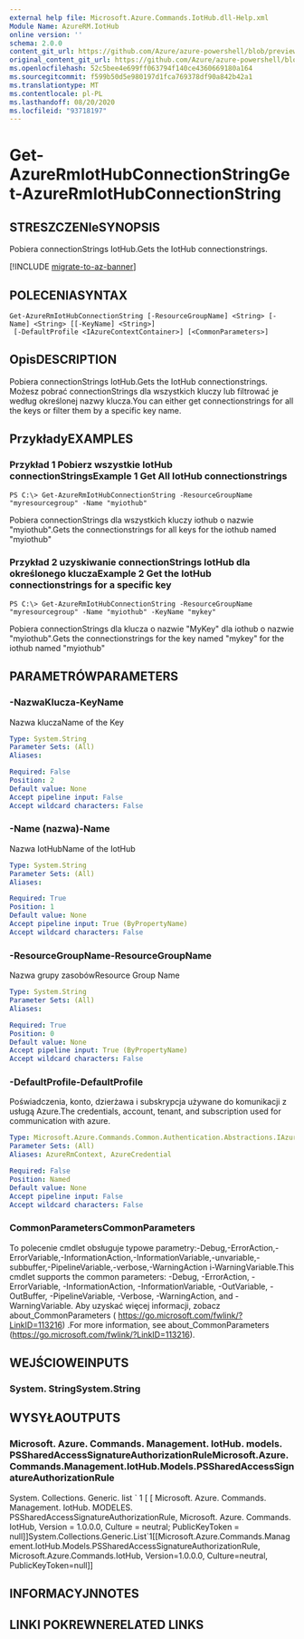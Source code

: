 ```yaml
---
external help file: Microsoft.Azure.Commands.IotHub.dll-Help.xml
Module Name: AzureRM.IotHub
online version: ''
schema: 2.0.0
content_git_url: https://github.com/Azure/azure-powershell/blob/preview/src/ResourceManager/IotHub/Commands.IotHub/help/Get-AzureRmIotHubConnectionString.md
original_content_git_url: https://github.com/Azure/azure-powershell/blob/preview/src/ResourceManager/IotHub/Commands.IotHub/help/Get-AzureRmIotHubConnectionString.md
ms.openlocfilehash: 52c5bee4e699ff063794f140ce4360669180a164
ms.sourcegitcommit: f599b50d5e980197d1fca769378df90a842b42a1
ms.translationtype: MT
ms.contentlocale: pl-PL
ms.lasthandoff: 08/20/2020
ms.locfileid: "93718197"
---
```

# <span data-ttu-id="62ba7-101">Get-AzureRmIotHubConnectionString</span><span class="sxs-lookup"><span data-stu-id="62ba7-101">Get-AzureRmIotHubConnectionString</span></span>

## <span data-ttu-id="62ba7-102">STRESZCZENIe</span><span class="sxs-lookup"><span data-stu-id="62ba7-102">SYNOPSIS</span></span>
<span data-ttu-id="62ba7-103">Pobiera connectionStrings IotHub.</span><span class="sxs-lookup"><span data-stu-id="62ba7-103">Gets the IotHub connectionstrings.</span></span>

[!INCLUDE [migrate-to-az-banner](../../includes/migrate-to-az-banner.md)]

## <span data-ttu-id="62ba7-104">POLECENIA</span><span class="sxs-lookup"><span data-stu-id="62ba7-104">SYNTAX</span></span>

```
Get-AzureRmIotHubConnectionString [-ResourceGroupName] <String> [-Name] <String> [[-KeyName] <String>]
 [-DefaultProfile <IAzureContextContainer>] [<CommonParameters>]
```

## <span data-ttu-id="62ba7-105">Opis</span><span class="sxs-lookup"><span data-stu-id="62ba7-105">DESCRIPTION</span></span>
<span data-ttu-id="62ba7-106">Pobiera connectionStrings IotHub.</span><span class="sxs-lookup"><span data-stu-id="62ba7-106">Gets the IotHub connectionstrings.</span></span>
<span data-ttu-id="62ba7-107">Możesz pobrać connectionStrings dla wszystkich kluczy lub filtrować je według określonej nazwy klucza.</span><span class="sxs-lookup"><span data-stu-id="62ba7-107">You can either get connectionstrings for all the keys or filter them by a specific key name.</span></span>

## <span data-ttu-id="62ba7-108">Przykłady</span><span class="sxs-lookup"><span data-stu-id="62ba7-108">EXAMPLES</span></span>

### <span data-ttu-id="62ba7-109">Przykład 1 Pobierz wszystkie IotHub connectionStrings</span><span class="sxs-lookup"><span data-stu-id="62ba7-109">Example 1 Get All IotHub connectionstrings</span></span>
```
PS C:\> Get-AzureRmIotHubConnectionString -ResourceGroupName "myresourcegroup" -Name "myiothub"
```

<span data-ttu-id="62ba7-110">Pobiera connectionStrings dla wszystkich kluczy iothub o nazwie "myiothub".</span><span class="sxs-lookup"><span data-stu-id="62ba7-110">Gets the connectionstrings for all keys for the iothub named "myiothub"</span></span>

### <span data-ttu-id="62ba7-111">Przykład 2 uzyskiwanie connectionStrings IotHub dla określonego klucza</span><span class="sxs-lookup"><span data-stu-id="62ba7-111">Example 2 Get the IotHub connectionstrings for a specific key</span></span>
```
PS C:\> Get-AzureRmIotHubConnectionString -ResourceGroupName "myresourcegroup" -Name "myiothub" -KeyName "mykey"
```

<span data-ttu-id="62ba7-112">Pobiera connectionStrings dla klucza o nazwie "MyKey" dla iothub o nazwie "myiothub".</span><span class="sxs-lookup"><span data-stu-id="62ba7-112">Gets the connectionstrings for the key named "mykey" for the iothub named "myiothub"</span></span>

## <span data-ttu-id="62ba7-113">PARAMETRÓW</span><span class="sxs-lookup"><span data-stu-id="62ba7-113">PARAMETERS</span></span>

### <span data-ttu-id="62ba7-114">-NazwaKlucza</span><span class="sxs-lookup"><span data-stu-id="62ba7-114">-KeyName</span></span>
<span data-ttu-id="62ba7-115">Nazwa klucza</span><span class="sxs-lookup"><span data-stu-id="62ba7-115">Name of the Key</span></span>

```yaml
Type: System.String
Parameter Sets: (All)
Aliases: 

Required: False
Position: 2
Default value: None
Accept pipeline input: False
Accept wildcard characters: False
```

### <span data-ttu-id="62ba7-116">-Name (nazwa)</span><span class="sxs-lookup"><span data-stu-id="62ba7-116">-Name</span></span>
<span data-ttu-id="62ba7-117">Nazwa IotHub</span><span class="sxs-lookup"><span data-stu-id="62ba7-117">Name of the IotHub</span></span>

```yaml
Type: System.String
Parameter Sets: (All)
Aliases: 

Required: True
Position: 1
Default value: None
Accept pipeline input: True (ByPropertyName)
Accept wildcard characters: False
```

### <span data-ttu-id="62ba7-118">-ResourceGroupName</span><span class="sxs-lookup"><span data-stu-id="62ba7-118">-ResourceGroupName</span></span>
<span data-ttu-id="62ba7-119">Nazwa grupy zasobów</span><span class="sxs-lookup"><span data-stu-id="62ba7-119">Resource Group Name</span></span>

```yaml
Type: System.String
Parameter Sets: (All)
Aliases: 

Required: True
Position: 0
Default value: None
Accept pipeline input: True (ByPropertyName)
Accept wildcard characters: False
```

### <span data-ttu-id="62ba7-120">-DefaultProfile</span><span class="sxs-lookup"><span data-stu-id="62ba7-120">-DefaultProfile</span></span>
<span data-ttu-id="62ba7-121">Poświadczenia, konto, dzierżawa i subskrypcja używane do komunikacji z usługą Azure.</span><span class="sxs-lookup"><span data-stu-id="62ba7-121">The credentials, account, tenant, and subscription used for communication with azure.</span></span>

```yaml
Type: Microsoft.Azure.Commands.Common.Authentication.Abstractions.IAzureContextContainer
Parameter Sets: (All)
Aliases: AzureRmContext, AzureCredential

Required: False
Position: Named
Default value: None
Accept pipeline input: False
Accept wildcard characters: False
```

### <span data-ttu-id="62ba7-122">CommonParameters</span><span class="sxs-lookup"><span data-stu-id="62ba7-122">CommonParameters</span></span>
<span data-ttu-id="62ba7-123">To polecenie cmdlet obsługuje typowe parametry:-Debug,-ErrorAction,-ErrorVariable,-InformationAction,-InformationVariable,-unvariable,-subbuffer,-PipelineVariable,-verbose,-WarningAction i-WarningVariable.</span><span class="sxs-lookup"><span data-stu-id="62ba7-123">This cmdlet supports the common parameters: -Debug, -ErrorAction, -ErrorVariable, -InformationAction, -InformationVariable, -OutVariable, -OutBuffer, -PipelineVariable, -Verbose, -WarningAction, and -WarningVariable.</span></span> <span data-ttu-id="62ba7-124">Aby uzyskać więcej informacji, zobacz about_CommonParameters ( https://go.microsoft.com/fwlink/?LinkID=113216) .</span><span class="sxs-lookup"><span data-stu-id="62ba7-124">For more information, see about_CommonParameters (https://go.microsoft.com/fwlink/?LinkID=113216).</span></span>

## <span data-ttu-id="62ba7-125">WEJŚCIOWE</span><span class="sxs-lookup"><span data-stu-id="62ba7-125">INPUTS</span></span>

### <span data-ttu-id="62ba7-126">System. String</span><span class="sxs-lookup"><span data-stu-id="62ba7-126">System.String</span></span>

## <span data-ttu-id="62ba7-127">WYSYŁA</span><span class="sxs-lookup"><span data-stu-id="62ba7-127">OUTPUTS</span></span>

### <span data-ttu-id="62ba7-128">Microsoft. Azure. Commands. Management. IotHub. models. PSSharedAccessSignatureAuthorizationRule</span><span class="sxs-lookup"><span data-stu-id="62ba7-128">Microsoft.Azure.Commands.Management.IotHub.Models.PSSharedAccessSignatureAuthorizationRule</span></span>
<span data-ttu-id="62ba7-129">System. Collections. Generic. list \` 1 \[ \[ Microsoft. Azure. Commands. Management. IotHub. MODELES. PSSharedAccessSignatureAuthorizationRule, Microsoft. Azure. Commands. IotHub, Version = 1.0.0.0, Culture = neutral; PublicKeyToken = null\]\]</span><span class="sxs-lookup"><span data-stu-id="62ba7-129">System.Collections.Generic.List\`1\[\[Microsoft.Azure.Commands.Management.IotHub.Models.PSSharedAccessSignatureAuthorizationRule, Microsoft.Azure.Commands.IotHub, Version=1.0.0.0, Culture=neutral, PublicKeyToken=null\]\]</span></span>

## <span data-ttu-id="62ba7-130">INFORMACYJN</span><span class="sxs-lookup"><span data-stu-id="62ba7-130">NOTES</span></span>

## <span data-ttu-id="62ba7-131">LINKI POKREWNE</span><span class="sxs-lookup"><span data-stu-id="62ba7-131">RELATED LINKS</span></span>

